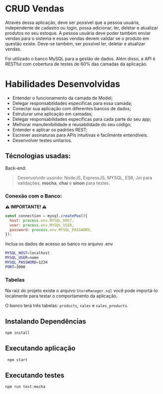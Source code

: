 # CRUD Vendas

Através dessa aplicação, deve ser possível que a pessoa usuária, independente de cadastro ou login, possa adicionar, ler, deletar e atualizar produtos no seu estoque. A pessoa usuária deve poder também enviar vendas para o sistema e essas vendas devem validar se o produto em questão existe. Deve-se também, ser possível ler, deletar e atualizar vendas.

Foi utilizado o banco MySQL para a gestão de dados. Além disso, a API é RESTful com cobertura de testes de 60% das camadas da aplicação.

# Habilidades Desenvolvidas

- Entender o funcionamento da camada de Model;
- Delegar responsabilidades específicas para essa camada;
- Conectar sua aplicação com diferentes bancos de dados;
- Estruturar uma aplicação em camadas;
- Delegar responsabilidades específicas para cada parte do seu app;
- Melhorar manutenibilidade e reusabilidade do seu código;
- Entender e aplicar os padrões REST;
- Escrever assinaturas para APIs intuitivas e facilmente entendíveis.
- Desenvolver testes unitarios.

## Técnologias usadas:

Back-end:
> Desenvolvido usando: NodeJS, ExpressJS, MYSQL, ES6, Joi para validações, **mocha**, **chai** e **sinon** para testes.

### Conexão com o Banco:

**⚠️ IMPORTANTE! ⚠️**

```javascript
const connection = mysql.createPool({
  host: process.env.MYSQL_HOST,
  user: process.env.MYSQL_USER,
  password: process.env.MYSQL_PASSWORD,
});
```
  Inclua os dados de acesso ao banco no arquivo .env
```sh
MYSQL_HOST=localhost
MYSQL_USER=nome
MYSQL_PASSWORD=1234
PORT=3000
```

### Tabelas

Na raiz do projeto existe o arquivo `StoreManager.sql` você pode importá-lo localmente para testar o comportamento da aplicação.

O banco terá três tabelas: `products`, `sales` e `sales_products`.

## Instalando Dependências
```bash
npm install
``` 
## Executando aplicação
```bash
 npm start
```
## Executando testes
```bash
npm run test:mocha
```
